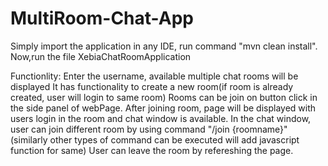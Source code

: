 # MultiRoom-Chat-App

Simply import the application in any IDE, run command "mvn clean install".
Now,run the file XebiaChatRoomApplication


Functionlity:
Enter the username, available multiple chat rooms will be displayed
It has functionality to create a new room(if room is already created, user will login to same room)
Rooms can be join on button click in the side panel of webPage.
After joining room, page will be displayed with users login in the room and chat window is available.
In the chat window, user can join different room by using command "/join {roomname}" (similarly other types of command can be executed will add javascript function for same)
User can leave the room by refereshing the page.
